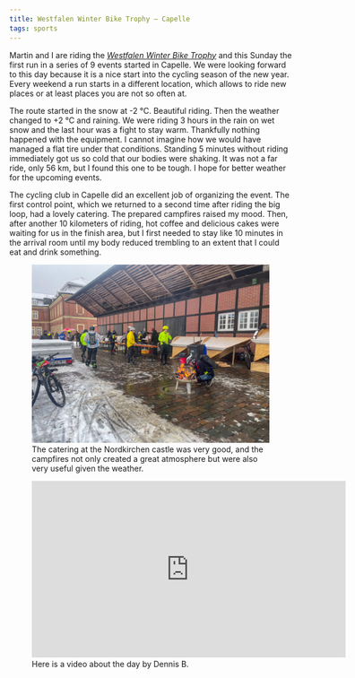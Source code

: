 ```yaml
---
title: Westfalen Winter Bike Trophy – Capelle
tags: sports
---
```

Martin and I are riding the [<cite>Westfalen Winter Bike Trophy</cite>](https://westfalen-winter-bike-trophy.org) and this Sunday the first run in a series of 9 events started in Capelle. We were looking forward to this day because it is a nice start into the cycling season of the new year. Every weekend a run starts in a different location, which allows to ride new places or at least places you are not so often at.

The route started in the snow at -2 °C. Beautiful riding. Then the weather changed to +2 °C and raining. We were riding 3 hours in the rain on wet snow and the last hour was a fight to stay warm. Thankfully nothing happened with the equipment. I cannot imagine how we would have managed a flat tire under that conditions. Standing 5 minutes without riding immediately got us so cold that our bodies were shaking. It was not a far ride, only 56 km, but I found this one to be tough. I hope for better weather for the upcoming events.

The cycling club in Capelle did an excellent job of organizing the event. The first  control point, which we returned to a second time after riding the big loop, had a lovely catering. The prepared campfires raised my mood. Then, after another 10 kilometers of riding, hot coffee and delicious cakes were waiting for us in the finish area, but I first needed to stay like 10 minutes in the arrival room until my body reduced trembling  to an extent that I could eat and drink something.

<figure>
<img src="/img/sports/IMG_6869.jpg" alt="An outdoor backyard of the Nordkirchen castle in a wet and snowy setting cyclists are gathering around a campfire and catering desks.">
<figcaption>The catering at the Nordkirchen castle was very good, and the campfires not only created a great atmosphere but were also very useful given the weather.</figcaption>
</figure>

<figure>
<iframe width="560" height="315" src="https://www.youtube.com/embed/-XEkZxw_kDE?si=r1_I_QCUMi8sVU25" title="YouTube video player" frameborder="0" allow="accelerometer; autoplay; clipboard-write; encrypted-media; gyroscope; picture-in-picture; web-share" referrerpolicy="strict-origin-when-cross-origin" allowfullscreen></iframe>
<figcaption>Here is a video about the day by Dennis B.</figcaption>
</figure>